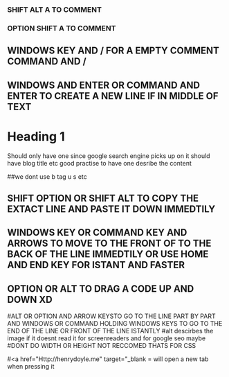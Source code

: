 <!-- SHIFT ALT A TO COMMENT -->
<!-- OPTION SHIFT A -->
### SHIFT ALT A TO COMMENT
### OPTION SHIFT A TO COMMENT
## WINDOWS KEY AND / FOR A EMPTY COMMENT COMMAND AND /
## WINDOWS AND ENTER OR COMMAND AND ENTER TO CREATE A NEW LINE IF IN MIDDLE OF TEXT  
  ## <h1>Heading 1</h1> Should only have one since google search engine picks up on it should have blog title etc good practise to have one desribe the content 
  ##we dont use b tag u s etc
  ## SHIFT OPTION OR SHIFT ALT TO COPY THE EXTACT LINE AND PASTE IT DOWN IMMEDTILY
  ## WINDOWS KEY OR COMMAND KEY AND ARROWS TO MOVE TO THE FRONT OF TO THE BACK OF THE LINE IMMEDTILY OR USE HOME AND END KEY FOR ISTANT AND FASTER
## OPTION OR ALT TO DRAG A CODE UP AND DOWN XD
#ALT OR OPTION  AND ARROW KEYSTO GO TO THE LINE PART BY PART AND WINDOWS OR COMMAND HOLDING WINDOWS KEYS TO GO TO THE END OF THE LINE OR FRONT OF THE LINE ISTANTLY
#alt descirbes the image if it doesnt read it for screenreaders and for google seo maybe
#DONT DO WIDTH OR HEIGHT NOT RECCOMED THATS FOR CSS

  #<a href="Http://henrydoyle.me" target="_blank = will open a new tab when pressing it